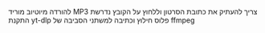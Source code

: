 להורדה מיוטיוב מוריד MP3 צריך להעתיק את כתובת הסרטון וללחוץ על הקובץ נדרשת התקנת yt-dlp פלוס חילוץ וכתיבה למשתני הסביבה של ffmpeg
